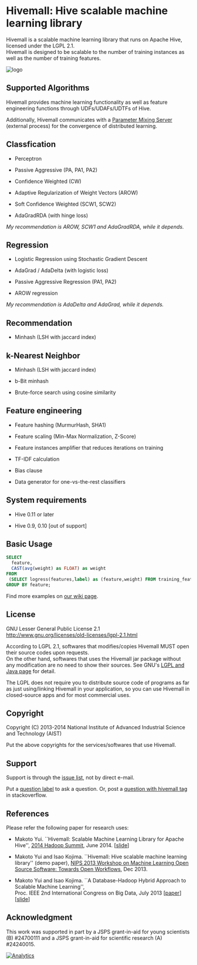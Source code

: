 Hivemall: Hive scalable machine learning library
=================================================

Hivemall is a scalable machine learning library that runs on Apache Hive, licensed under the LGPL 2.1.  
Hivemall is designed to be scalable to the number of training instances as well as the number of training features.

![logo](https://raw.github.com/myui/hivemall/master/resources/hivemall-logo_s.png "Hivemall's cute(!?) logo")

Supported Algorithms
--------------------

Hivemall provides machine learning functionality as well as feature engineering functions 
through UDFs/UDAFs/UDTFs of Hive. 

Additionally, Hivemall communicates with a [Parameter Mixing Server](http://www.slideshare.net/myui/hivemall-mix-internal) (external process) for the convergence of distributed learning.

## Classfication

* Perceptron

* Passive Aggressive (PA, PA1, PA2)

* Confidence Weighted (CW)

* Adaptive Regularization of Weight Vectors (AROW)

* Soft Confidence Weighted (SCW1, SCW2)

* AdaGradRDA (with hinge loss)

_My recommendation is AROW, SCW1 and AdaGradRDA, while it depends._

## Regression

* Logistic Regression using Stochastic Gradient Descent

* AdaGrad / AdaDelta (with logistic loss)
  
* Passive Aggressive Regression (PA1, PA2)

* AROW regression

_My recommendation is AdaDelta and AdaGrad, while it depends._

## Recommendation

* Minhash (LSH with jaccard index)

## k-Nearest Neighbor

* Minhash (LSH with jaccard index)

* b-Bit minhash

* Brute-force search using cosine similarity

## Feature engineering
  
* Feature hashing (MurmurHash, SHA1)

* Feature scaling (Min-Max Normalization, Z-Score)

* Feature instances amplifier that reduces iterations on training

* TF-IDF calculation

* Bias clause

* Data generator for one-vs-the-rest classifiers

System requirements
--------------------

* Hive 0.11 or later

* Hive 0.9, 0.10 [out of support]

Basic Usage
------------

```sql
SELECT 
  feature, 
  CAST(avg(weight) as FLOAT) as weight
FROM
 (SELECT logress(features,label) as (feature,weight) FROM training_features) t
GROUP BY feature;
```

Find more examples on [our wiki page](https://github.com/myui/hivemall/wiki/).

License
---------

GNU Lesser General Public License 2.1  
http://www.gnu.org/licenses/old-licenses/lgpl-2.1.html

According to LGPL 2.1, softwares that modifies/copies Hivemall MUST open their source codes upon requests.  
On the other hand, softwares that uses the Hivemall jar package without any modification are no need to show their sources.
See GNU's [LGPL and Java page](http://www.gnu.org/licenses/lgpl-java.en.html) for detail.

The LGPL does not require you to distribute source code of programs as far as just using/linking Hivemall in your application, so you can use Hivemall in closed-source apps and for most commercial uses.

Copyright
---------

Copyright (C) 2013-2014 National Institute of Advanced Industrial Science and Technology (AIST)  

Put the above copyrights for the services/softwares that use Hivemall.

Support
-------

Support is through the [issue list](https://github.com/myui/hivemall/issues), not by direct e-mail. 

Put a [question label](https://github.com/myui/hivemall/labels/question) to ask a question.
Or, post a [question with hivemall tag](http://stackoverflow.com/questions/tagged/hivemall) in stackoverflow.

References
----------

Please refer the following paper for research uses:

* Makoto Yui. ``Hivemall: Scalable Machine Learning Library for Apache Hive'', 
  [2014 Hadoop Summit](http://hadoopsummit.org/san-jose/), June 2014. \[[slide](http://www.slideshare.net/myui/hivemall-hadoop-summit-2014-san-jose)]

* Makoto Yui and Isao Kojima. ``Hivemall: Hive scalable machine learning library'' (demo paper), 
  [NIPS 2013 Workshop on Machine Learning Open Source Software: Towards Open Workflows](https://mloss.org/workshop/nips13/), Dec 2013.

* Makoto Yui and Isao Kojima. ``A Database-Hadoop Hybrid Approach to Scalable Machine Learning'',  
  Proc. IEEE 2nd International Congress on Big Data, July 2013 \[[paper](http://staff.aist.go.jp/m.yui/publications/bigdata2013myui.pdf)\] \[[slide](http://www.slideshare.net/myui/bigdata2013myui)\]

Acknowledgment
--------------

This work was supported in part by a JSPS grant-in-aid for young scientists (B) #24700111 and a JSPS grant-in-aid for scientific research (A) #24240015.

[![Analytics](https://ga-beacon.appspot.com/UA-104966-13/myui/hivemall)](https://github.com/myui/hivemall)
